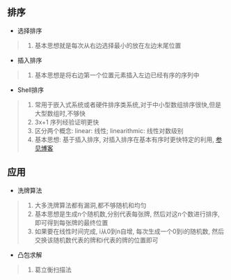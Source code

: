 ## 排序
* 选择排序
> 1. 基本思想就是每次从右边选择最小的放在左边末尾位置
* 插入排序
> 1. 基本思想是将右边第一个位置元素插入左边已经有序的序列中
* Shell排序
> 1. 常用于嵌入式系统或者硬件排序类系统,对于中小型数组排序很快,但是大型数组时,不够快
> 2. 3x+1 序列经验证明更快 
> 3. 区分两个概念: linear: 线性; linearithmic: 线性对数级别
> 4. 基本思想: 基于插入排序, 对插入排序在基本有序时更快特定的利用, [参见博客](https://blog.csdn.net/MoreWindows/article/details/6668714)

## 应用
* 洗牌算法
> 1. 大多洗牌算法都有漏洞,都不够随机和均匀
> 2. 基本思想是生成n个随机数,分别代表每张牌, 然后对这n个数进行排序, 即可得到每张牌的最终位置
> 3. 如果要在线性时间完成, i从0到n自增, 每次生成一个0到i的随机数, 然后交换该随机数代表的牌和i代表的牌的位置即可

* 凸包求解
> 1. 葛立衡扫描法
